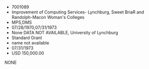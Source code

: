 * 7001089
* Improvement of Computing Services- Lynchburg,     Sweet BriaR and Randolph-Macon Woman's Colleges
* MPS,DMS
* 07/28/1970,07/31/1973
* None   DATA NOT AVAILABLE, University of Lynchburg
* Standard Grant
*   name not available
* 07/31/1973
* USD 150,000.00

NONE